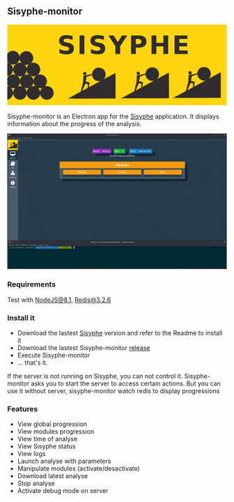 
## Sisyphe-monitor
![sisyphe](./logo-sisyphe.jpg)

Sisyphe-monitor is an Electron app for the [Sisyphe](https://github.com/istex/sisyphe) application. It displays information about the progress of the analysis.


![sisyphe](./flow.gif)

### Requirements
Test with NodeJS@8.1, Redis@3.2.6


### Install it

 - Download the lastest [Sisyphe](https://github.com/istex/sisyphe)  version and refer to the Readme to install it
 - Download the lastest Sisyphe-monitor [release](https://github.com/istex/sisyphe-monitor/releases/latest)
 - Execute Sisyphe-monitor
 - ... that's it.
 
If the server is not running on Sisyphe, you can not control it. Sisyphe-monitor asks you to start the server to access certain actions. 
But you can use it without server, sisyphe-monitor watch redis to display progressions

### Features

 - View global progression
 - View modules progression
 - View time of analyse
 - View Sisyphe status
 - View logs
 - Launch analyse with parameters 
 - Manipulate modules (activate/desactivate)
 - Download latest analyse 
 - Stop analyse
 - Activate debug mode on server
